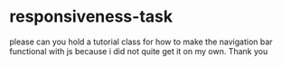 # responsiveness-task
please can you hold a tutorial class for how to make the navigation bar functional with js because i did not quite get it on my own.
Thank you
